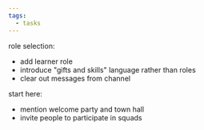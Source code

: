 ```yaml
---
tags:
  - tasks
---
```

role selection:
- add learner role
- introduce "gifts and skills" language rather than roles
- clear out messages from channel

start here:
- mention welcome party and town hall
- invite people to participate in squads
